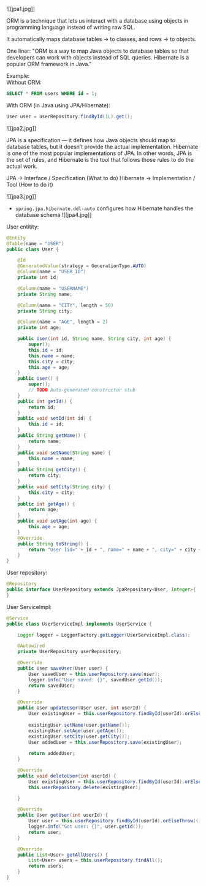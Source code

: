 ![[jpa1.jpg]]

ORM is a technique that lets us interact with a database using objects in programming language instead of writing raw SQL.

It automatically maps database tables → to classes, and rows → to objects.

One liner: "ORM is a way to map Java objects to database tables so that developers can work with objects instead of SQL queries. Hibernate is a popular ORM framework in Java."

Example:  
Without ORM:
```sql
SELECT * FROM users WHERE id = 1;
```

With ORM (in Java using JPA/Hibernate):
```java
User user = userRepository.findById(1L).get();
```

![[jpa2.jpg]]

JPA is a specification — it defines how Java objects should map to database tables, but it doesn’t provide the actual implementation. Hibernate is one of the most popular implementations of JPA. In other words, JPA is the set of rules, and Hibernate is the tool that follows those rules to do the actual work.

JPA → Interface / Specification (What to do)
Hibernate → Implementation / Tool (How to do it)


![[jpa3.jpg]]


* `spring.jpa.hibernate.ddl-auto`
configures how Hibernate handles the database schema
![[jpa4.jpg]]


User entitity:
```java
@Entity
@Table(name = "USER")
public class User {

	@Id
	@GeneratedValue(strategy = GenerationType.AUTO)
	@Column(name = "USER_ID")
	private int id;

	@Column(name = "USERNAME")
	private String name;

	@Column(name = "CITY", length = 50)
	private String city;

	@Column(name = "AGE", length = 2)
	private int age;

	public User(int id, String name, String city, int age) {
		super();
		this.id = id;
		this.name = name;
		this.city = city;
		this.age = age;
	}
	public User() {
		super();
		// TODO Auto-generated constructor stub
	}
	public int getId() {
		return id;
	}
	public void setId(int id) {
		this.id = id;
	}
	public String getName() {
		return name;
	}
	public void setName(String name) {
		this.name = name;
	}
	public String getCity() {
		return city;
	}
	public void setCity(String city) {
		this.city = city;
	}
	public int getAge() {
		return age;
	}
	public void setAge(int age) {
		this.age = age;
	}
	@Override
	public String toString() {
		return "User [id=" + id + ", name=" + name + ", city=" + city + ", age=" + age + "]";
	}
}

```

User repository:
```java
@Repository
public interface UserRepository extends JpaRepository<User, Integer>{ 
}
```

User ServiceImpl:
```java
@Service
public class UserServiceImpl implements UserService {

	Logger logger = LoggerFactory.getLogger(UserServiceImpl.class);

	@Autowired
	private UserRepository userRepository;

	@Override
	public User saveUser(User user) {
		User savedUser = this.userRepository.save(user);
		logger.info("User saved: {}", savedUser.getId());
		return savedUser;
	}

	@Override
	public User updateUser(User user, int userId) {
		User existingUser = this.userRepository.findById(userId).orElseThrow(() -> new RuntimeException("User not found"));
		
		existingUser.setName(user.getName());
		existingUser.setAge(user.getAge());
		existingUser.setCity(user.getCity());
		User addedUser = this.userRepository.save(existingUser);
		
		return addedUser;
	}

	@Override
	public void deleteUser(int userId) {
		User existingUser = this.userRepository.findById(userId).orElseThrow(() -> new RuntimeException("User not found"));
		this.userRepository.delete(existingUser);

	}

	@Override
	public User getUser(int userId) {
		User user = this.userRepository.findById(userId).orElseThrow(() -> new RuntimeException("User not found"));
		logger.info("Got user: {}", user.getId());
		return user;
	}

	@Override
	public List<User> getAllUsers() {
		List<User> users = this.userRepository.findAll();
		return users;
	}
}
```
